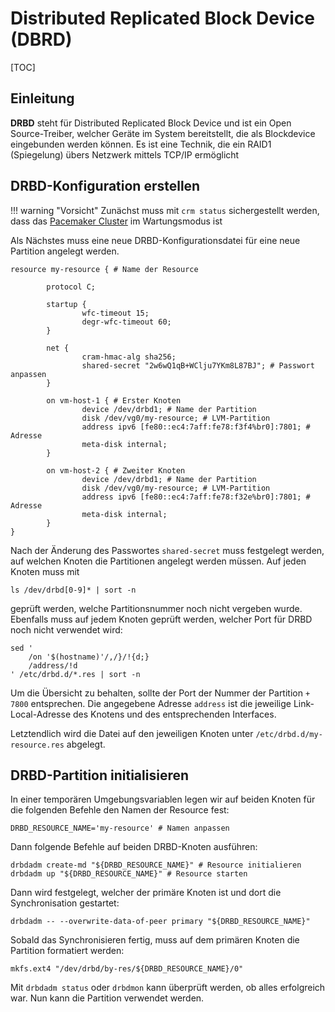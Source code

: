 # Distributed Replicated Block Device (DBRD)

[TOC]

## Einleitung
__DRBD__ steht für Distributed Replicated Block Device und ist ein Open Source-Treiber,
welcher Geräte im System bereitstellt, die als Blockdevice eingebunden werden können.
Es ist eine Technik, die ein RAID1 (Spiegelung) übers Netzwerk mittels TCP/IP ermöglicht

## DRBD-Konfiguration erstellen

!!! warning "Vorsicht"
    Zunächst muss mit `crm status` sichergestellt werden,
    dass das [Pacemaker Cluster](/server/cluster) im Wartungsmodus ist

Als Nächstes muss eine neue DRBD-Konfigurationsdatei für eine
neue Partition angelegt werden.

```none
resource my-resource { # Name der Resource

        protocol C;

        startup {
                wfc-timeout 15;
                degr-wfc-timeout 60;
        }

        net {
                cram-hmac-alg sha256;
                shared-secret "2w6wQ1qB+WClju7YKm8L87BJ"; # Passwort anpassen
        }

        on vm-host-1 { # Erster Knoten
                device /dev/drbd1; # Name der Partition
                disk /dev/vg0/my-resource; # LVM-Partition
                address ipv6 [fe80::ec4:7aff:fe78:f3f4%br0]:7801; # Adresse
                meta-disk internal;
        }

        on vm-host-2 { # Zweiter Knoten
                device /dev/drbd1; # Name der Partition
                disk /dev/vg0/my-resource; # LVM-Partition
                address ipv6 [fe80::ec4:7aff:fe78:f32e%br0]:7801; # Adresse
                meta-disk internal;
        }
}
```

Nach der Änderung des Passwortes `shared-secret` muss festgelegt werden, auf welchen
Knoten die Partitionen angelegt werden müssen. Auf jeden Knoten muss mit 

```commandline
ls /dev/drbd[0-9]* | sort -n
```

geprüft werden, welche Partitionsnummer noch nicht vergeben wurde.
Ebenfalls muss auf jedem Knoten geprüft werden, welcher Port für DRBD
noch nicht verwendet wird:

```commandline
sed '
    /on '$(hostname)'/,/}/!{d;}
    /address/!d
' /etc/drbd.d/*.res | sort -n
```

Um die Übersicht zu behalten, sollte der Port der Nummer der Partition `+ 7800`
entsprechen. Die angegebene Adresse `address` ist die jeweilige Link-Local-Adresse
des Knotens und des entsprechenden Interfaces.

Letztendlich wird die Datei auf den jeweiligen Knoten unter
`/etc/drbd.d/my-resource.res` abgelegt.


## DRBD-Partition initialisieren ##

In einer temporären Umgebungsvariablen legen wir auf beiden Knoten
für die folgenden Befehle den Namen der Resource fest:

```shell
DRBD_RESOURCE_NAME='my-resource' # Namen anpassen
```

Dann folgende Befehle auf beiden DRBD-Knoten ausführen:

```shell
drbdadm create-md "${DRBD_RESOURCE_NAME}" # Resource initialieren
drbdadm up "${DRBD_RESOURCE_NAME}" # Resource starten
```

Dann wird festgelegt, welcher der primäre Knoten ist
und dort die Synchronisation gestartet:

```shell
drbdadm -- --overwrite-data-of-peer primary "${DRBD_RESOURCE_NAME}"
```

Sobald das Synchronisieren fertig, muss auf dem primären Knoten 
die Partition formatiert werden:

```shell
mkfs.ext4 "/dev/drbd/by-res/${DRBD_RESOURCE_NAME}/0"
```

Mit `drbdadm status` oder `drbdmon` kann überprüft werden, ob alles erfolgreich war.
Nun kann die Partition verwendet werden. 

